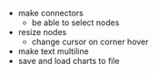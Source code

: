 - make connectors
    - be able to select nodes
- resize nodes
    - change cursor on corner hover
- make text multiline
- save and load charts to file